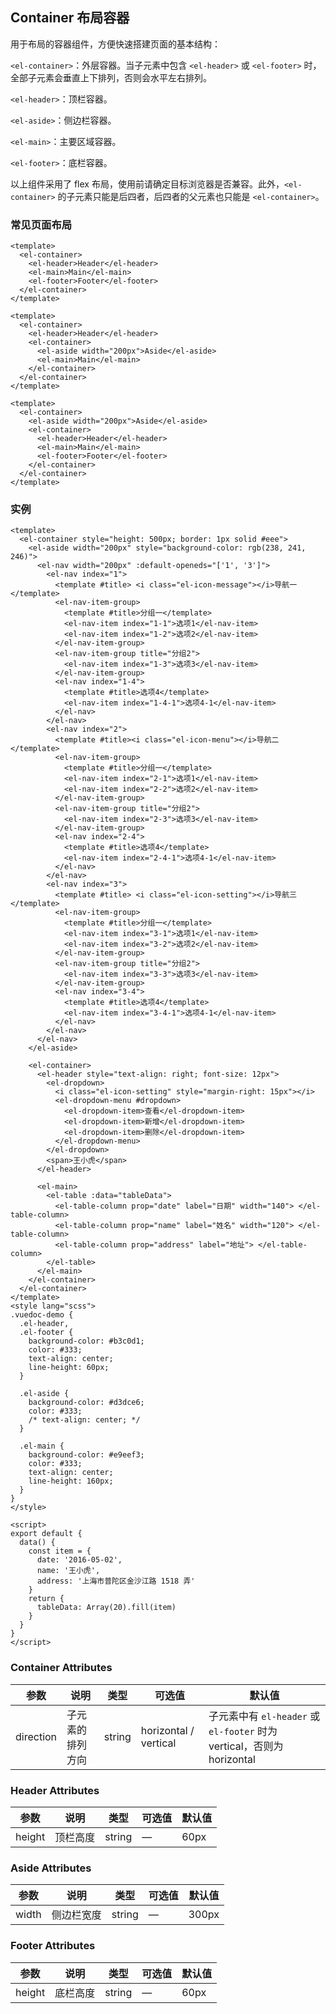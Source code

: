 ## Container 布局容器

用于布局的容器组件，方便快速搭建页面的基本结构：

`<el-container>`：外层容器。当子元素中包含 `<el-header>` 或 `<el-footer>` 时，全部子元素会垂直上下排列，否则会水平左右排列。

`<el-header>`：顶栏容器。

`<el-aside>`：侧边栏容器。

`<el-main>`：主要区域容器。

`<el-footer>`：底栏容器。

以上组件采用了 flex 布局，使用前请确定目标浏览器是否兼容。此外，`<el-container>` 的子元素只能是后四者，后四者的父元素也只能是 `<el-container>`。

### 常见页面布局

```vue demo
<template>
  <el-container>
    <el-header>Header</el-header>
    <el-main>Main</el-main>
    <el-footer>Footer</el-footer>
  </el-container>
</template>
```

```vue demo
<template>
  <el-container>
    <el-header>Header</el-header>
    <el-container>
      <el-aside width="200px">Aside</el-aside>
      <el-main>Main</el-main>
    </el-container>
  </el-container>
</template>
```

```vue demo
<template>
  <el-container>
    <el-aside width="200px">Aside</el-aside>
    <el-container>
      <el-header>Header</el-header>
      <el-main>Main</el-main>
      <el-footer>Footer</el-footer>
    </el-container>
  </el-container>
</template>
```

### 实例

```vue demo
<template>
  <el-container style="height: 500px; border: 1px solid #eee">
    <el-aside width="200px" style="background-color: rgb(238, 241, 246)">
      <el-nav width="200px" :default-openeds="['1', '3']">
        <el-nav index="1">
          <template #title> <i class="el-icon-message"></i>导航一 </template>
          <el-nav-item-group>
            <template #title>分组一</template>
            <el-nav-item index="1-1">选项1</el-nav-item>
            <el-nav-item index="1-2">选项2</el-nav-item>
          </el-nav-item-group>
          <el-nav-item-group title="分组2">
            <el-nav-item index="1-3">选项3</el-nav-item>
          </el-nav-item-group>
          <el-nav index="1-4">
            <template #title>选项4</template>
            <el-nav-item index="1-4-1">选项4-1</el-nav-item>
          </el-nav>
        </el-nav>
        <el-nav index="2">
          <template #title><i class="el-icon-menu"></i>导航二</template>
          <el-nav-item-group>
            <template #title>分组一</template>
            <el-nav-item index="2-1">选项1</el-nav-item>
            <el-nav-item index="2-2">选项2</el-nav-item>
          </el-nav-item-group>
          <el-nav-item-group title="分组2">
            <el-nav-item index="2-3">选项3</el-nav-item>
          </el-nav-item-group>
          <el-nav index="2-4">
            <template #title>选项4</template>
            <el-nav-item index="2-4-1">选项4-1</el-nav-item>
          </el-nav>
        </el-nav>
        <el-nav index="3">
          <template #title> <i class="el-icon-setting"></i>导航三 </template>
          <el-nav-item-group>
            <template #title>分组一</template>
            <el-nav-item index="3-1">选项1</el-nav-item>
            <el-nav-item index="3-2">选项2</el-nav-item>
          </el-nav-item-group>
          <el-nav-item-group title="分组2">
            <el-nav-item index="3-3">选项3</el-nav-item>
          </el-nav-item-group>
          <el-nav index="3-4">
            <template #title>选项4</template>
            <el-nav-item index="3-4-1">选项4-1</el-nav-item>
          </el-nav>
        </el-nav>
      </el-nav>
    </el-aside>

    <el-container>
      <el-header style="text-align: right; font-size: 12px">
        <el-dropdown>
          <i class="el-icon-setting" style="margin-right: 15px"></i>
          <el-dropdown-menu #dropdown>
            <el-dropdown-item>查看</el-dropdown-item>
            <el-dropdown-item>新增</el-dropdown-item>
            <el-dropdown-item>删除</el-dropdown-item>
          </el-dropdown-menu>
        </el-dropdown>
        <span>王小虎</span>
      </el-header>

      <el-main>
        <el-table :data="tableData">
          <el-table-column prop="date" label="日期" width="140"> </el-table-column>
          <el-table-column prop="name" label="姓名" width="120"> </el-table-column>
          <el-table-column prop="address" label="地址"> </el-table-column>
        </el-table>
      </el-main>
    </el-container>
  </el-container>
</template>
<style lang="scss">
.vuedoc-demo {
  .el-header,
  .el-footer {
    background-color: #b3c0d1;
    color: #333;
    text-align: center;
    line-height: 60px;
  }

  .el-aside {
    background-color: #d3dce6;
    color: #333;
    /* text-align: center; */
  }

  .el-main {
    background-color: #e9eef3;
    color: #333;
    text-align: center;
    line-height: 160px;
  }
}
</style>

<script>
export default {
  data() {
    const item = {
      date: '2016-05-02',
      name: '王小虎',
      address: '上海市普陀区金沙江路 1518 弄'
    }
    return {
      tableData: Array(20).fill(item)
    }
  }
}
</script>
```

### Container Attributes

| 参数      | 说明             | 类型   | 可选值                | 默认值                                                                 |
| --------- | ---------------- | ------ | --------------------- | ---------------------------------------------------------------------- |
| direction | 子元素的排列方向 | string | horizontal / vertical | 子元素中有 `el-header` 或 `el-footer` 时为 vertical，否则为 horizontal |

### Header Attributes

| 参数   | 说明     | 类型   | 可选值 | 默认值 |
| ------ | -------- | ------ | ------ | ------ |
| height | 顶栏高度 | string | —      | 60px   |

### Aside Attributes

| 参数  | 说明       | 类型   | 可选值 | 默认值 |
| ----- | ---------- | ------ | ------ | ------ |
| width | 侧边栏宽度 | string | —      | 300px  |

### Footer Attributes

| 参数   | 说明     | 类型   | 可选值 | 默认值 |
| ------ | -------- | ------ | ------ | ------ |
| height | 底栏高度 | string | —      | 60px   |
